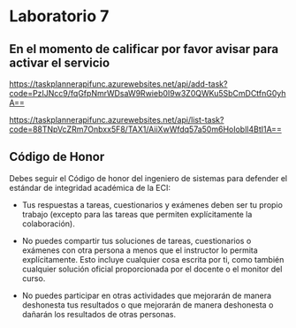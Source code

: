 # Laboratorio 7
## En el momento de calificar por favor avisar para activar el servicio

https://taskplannerapifunc.azurewebsites.net/api/add-task?code=PzIJNcc9/fqGfpNmrWDsaW9Rwieb0I9w3Z0QWKu5SbCmDCtfnG0yhA==


https://taskplannerapifunc.azurewebsites.net/api/list-task?code=88TNpVcZRm7Onbxx5F8/TAX1/AiiXwWfdq57a50m6HoIobll4BtI1A==




Código de Honor
------
Debes seguir el Código de honor del ingeniero de sistemas para defender el estándar de integridad académica de la ECI:

- Tus respuestas a tareas, cuestionarios y exámenes deben ser tu propio trabajo (excepto para las tareas que permiten explícitamente la colaboración).

- No puedes compartir tus soluciones de tareas, cuestionarios o exámenes con otra persona a menos que el instructor lo permita explícitamente. Esto incluye cualquier cosa escrita por ti, como también cualquier solución oficial proporcionada por el docente o el monitor del curso.

- No puedes participar en otras actividades que mejorarán de manera deshonesta tus resultados o que mejorarán de manera deshonesta o dañarán los resultados de otras personas.
